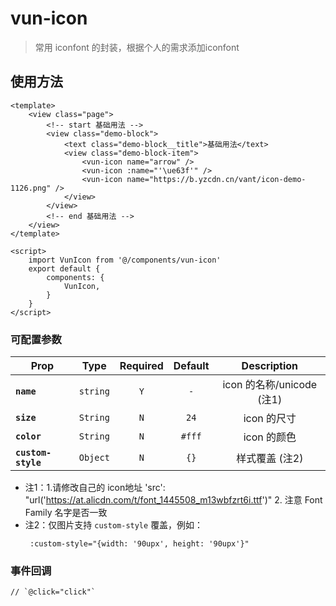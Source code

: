 # vun-icon

>  常用 iconfont 的封装，根据个人的需求添加iconfont

## 使用方法

```vue
<template>
	<view class="page">
		<!-- start 基础用法 -->
		<view class="demo-block">
			<text class="demo-block__title">基础用法</text>
			<view class="demo-block-item">
				<vun-icon name="arrow" />
				<vun-icon :name="'\ue63f'" />
				<vun-icon name="https://b.yzcdn.cn/vant/icon-demo-1126.png" />
			</view>
		</view>
		<!-- end 基础用法 -->
	</view>
</template>

<script>
	import VunIcon from '@/components/vun-icon'
	export default {
		components: {
			VunIcon,
		}
	}
</script>

```


### 可配置参数
| Prop | Type | Required | Default | Description |
| ---- |:----:|:---:|:-------:| :----------:|
| **`name`** | `string` | `Y` | `-` | icon 的名称/unicode (注1)|
| **`size`** | `String` | `N` | `24` | icon 的尺寸|
| **`color`** | `String` | `N` | `#fff` | icon 的颜色|
| **`custom-style`** | `Object` | `N` | `{}` | 样式覆盖 (注2)|

- 注1：1.请修改自己的 icon地址 'src': "url('https://at.alicdn.com/t/font_1445508_m13wbfzrt6i.ttf')"  2. 注意 Font Family 名字是否一致
- 注2：仅图片支持 `custom-style` 覆盖，例如：
    ```
     :custom-style="{width: '90upx', height: '90upx'}"
    ```
### 事件回调

```
// `@click="click"`
```
